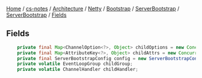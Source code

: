 [Home](https://mengxianbin.github.io) /
[cs-notes](https://mengxianbin.github.io/cs-notes/site) /
[Architecture](https://mengxianbin.github.io/cs-notes/site/Architecture) /
[Netty](https://mengxianbin.github.io/cs-notes/site/Architecture/Netty) /
[Bootstrap](https://mengxianbin.github.io/cs-notes/site/Architecture/Netty/Bootstrap) /
[ServerBootstrap](https://mengxianbin.github.io/cs-notes/site/Architecture/Netty/Bootstrap/ServerBootstrap) /
[ServerBootstrap](https://mengxianbin.github.io/cs-notes/site/Architecture/Netty/Bootstrap/ServerBootstrap/ServerBootstrap) /
[Fields](https://mengxianbin.github.io/cs-notes/site/Architecture/Netty/Bootstrap/ServerBootstrap/ServerBootstrap/Fields)

## Fields

```java
    private final Map<ChannelOption<?>, Object> childOptions = new ConcurrentHashMap<ChannelOption<?>, Object>();
    private final Map<AttributeKey<?>, Object> childAttrs = new ConcurrentHashMap<AttributeKey<?>, Object>();
    private final ServerBootstrapConfig config = new ServerBootstrapConfig(this);
    private volatile EventLoopGroup childGroup;
    private volatile ChannelHandler childHandler;
```
